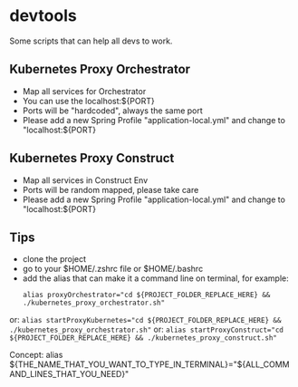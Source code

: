 # devtools

Some scripts that can help all devs to work.

## Kubernetes Proxy Orchestrator

- Map all services for Orchestrator
- You can use the localhost:${PORT}
- Ports will be "hardcoded", always the same port
- Please add a new Spring Profile "application-local.yml" and change to "localhost:${PORT}

## Kubernetes Proxy Construct

- Map all services in Construct Env
- Ports will be random mapped, please take care
- Please add a new Spring Profile "application-local.yml" and change to "localhost:${PORT}

## Tips

- clone the project
- go to your $HOME/.zshrc file or $HOME/.bashrc
- add the alias that can make it a command line on terminal, for example:
    ```
    alias proxyOrchestrator="cd ${PROJECT_FOLDER_REPLACE_HERE} && ./kubernetes_proxy_orchestrator.sh"
    ```
or:
    ```
    alias startProxyKubernetes="cd ${PROJECT_FOLDER_REPLACE_HERE} && ./kubernetes_proxy_orchestrator.sh"
    ```
or:
    ```
    alias startProxyConstruct="cd ${PROJECT_FOLDER_REPLACE_HERE} && ./kubernetes_proxy_construct.sh"
    ```

Concept:
alias ${THE_NAME_THAT_YOU_WANT_TO_TYPE_IN_TERMINAL}="${ALL_COMMAND_LINES_THAT_YOU_NEED}"